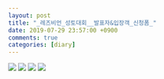 ```yaml
---
layout: post
title: "_레즈비언_성토대회__발표자&입장객_신청폼_"
date: 2019-07-29 23:57:00 +0900
comments: true 
categories: [diary] 
---
```

![](https://blogfiles.pstatic.net/MjAxOTA3MjlfMjMg/MDAxNTY0NDEyMTgzODAz.gT907Jjr_crU0IPmJHhgpZeEW88F0JcfHhx8ly-yn0kg._1GRBtVdP_OpRPzlayn3jA8bwv2VJrGmzDJiNCc1jV8g.PNG.hotleve/lesbianevent_3.png?type=w1) 
![](https://blogfiles.pstatic.net/MjAxOTA3MjlfMTk4/MDAxNTY0NDEyMTg1MTMx.3y-1HDMwYkmDqGXQBB5Hd6ICO7oPda0e4UtERFNTFkgg.DesbbUMLaCeLw5sawca68GOa9OXvHTyNm_Vpc6W-eEQg.PNG.hotleve/lesbianevent_1.png?type=w1) 
![](https://blogfiles.pstatic.net/MjAxOTA3MjlfMjc5/MDAxNTY0NDEyMTg2MzU4.lMc0JL-nQ2TitLaBysF19C3kfweaT9Aop1XTwn1vWhkg.hITxPAO8jm0E7-guKr6984JYkQW-14BGB1y2qXhK4Zgg.PNG.hotleve/lesbianevent_2.png?type=w1) 
![](https://blogfiles.pstatic.net/MjAxOTA4MDJfODQg/MDAxNTY0NzIwMjYxMzkw.00hI_jSGQgcHYBgJWYde-rGC8nY0EijBzE-zOu4nSlAg.zU3OzSkb00I-BR6ecBsIe6fclWr5ZM5kdb7kyiUh9Akg.PNG.hotleve/lesbianevent_4.png?type=w1) 

